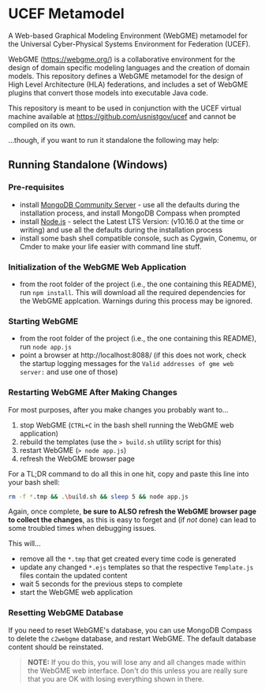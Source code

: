 # UCEF Metamodel

A Web-based Graphical Modeling Environment (WebGME) metamodel for the Universal Cyber-Physical Systems Environment for Federation (UCEF).

WebGME (https://webgme.org/) is a collaborative environment for the design of domain specific modeling languages and the creation of domain models. This repository defines a WebGME metamodel for the design of High Level Architecture (HLA) federations, and includes a set of WebGME plugins that convert those models into executable Java code.

This repository is meant to be used in conjunction with the UCEF virtual machine available at https://github.com/usnistgov/ucef and cannot be compiled on its own.

...though, if you want to run it standalone the following may help:

## Running Standalone (Windows)

### Pre-requisites
 - install [MongoDB Community Server](https://www.mongodb.com/download-center/community) - use all the defaults during the installation process, and install
 MongoDB Compass when prompted
 - install [Node.js](https://nodejs.org/en/download/) - select the Latest LTS Version: (v10.16.0 at the time or writing) and use all the defaults during the installation process
 - install some bash shell compatible console, such as Cygwin, Conemu, or Cmder
 to make your life easier with command line stuff.

### Initialization of the WebGME Web Application
 - from the root folder of the project (i.e., the one containing this README), run `npm install`. This will download all the required dependencies for the WebGME
 applcation. Warnings during this process may be ignored.

### Starting WebGME
 - from the root folder of the project (i.e., the one containing this README), run `node app.js`
 - point a browser at http://localhost:8088/ (if this does not work, check the startup logging messages for the `Valid addresses of gme web server:` and use one of those)

### Restarting WebGME After Making Changes
For most purposes, after you make changes you probably want to…
 1. stop WebGME (`CTRL+C` in the bash shell running the WebGME web application)
 2. rebuild the templates (use the `> build.sh` utility script for this)
 3. restart WebGME (`> node app.js`)
 4. refresh the WebGME browser page

For a TL;DR command to do all this in one hit, copy and paste this line
into your bash shell:

```bash
rm -f *.tmp && .\build.sh && sleep 5 && node app.js
```

Again, once complete, **be sure to ALSO refresh the WebGME browser page to collect the changes**, as this is easy to forget and (if *not* done) can lead to some troubled times when debugging issues.

This will...
- remove all the `*.tmp` that get created every time code is generated
- update any changed `*.ejs` templates so that the respective `Template.js`
files contain the updated content
- wait 5 seconds for the previous steps to complete
- start the WebGME web application

### Resetting WebGME Database

If you need to reset WebGME's database, you can use MongoDB Compass to delete
the `c2webgme` database, and restart WebGME. The default database content
should be reinstated.

> **NOTE:** If you do this, you will lose any and all changes made within the
WebGME web interface. Don't do this unless you are really sure that you are
OK with losing everything shown in there.

